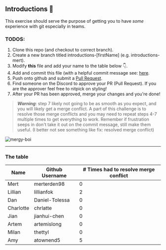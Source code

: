 ## Introductions 👋

This exercise should serve the purpose of getting you to have _some_ experience with git especially in teams. 

### TODOS:
1. Clone this repo (and checkout to correct branch).
2. Create a new branch titled introductions-[firstName] (e.g. introductions-mert).
3. Modify **this** file and add your name to the table below 👇.
4. Add and commit this file (with a helpful commit message see: [here](https://www.conventionalcommits.org/en/v1.0.0).
5. Push onto github and submit a [Pull Request](https://docs.github.com/en/pull-requests/collaborating-with-pull-requests/proposing-changes-to-your-work-with-pull-requests/creating-a-pull-request).
6. Find someone on the Discord to approve your PR (Pull Request). If you are the approver feel free to nitpick on styling!
7. After your PR has been approved, merge your changes and you're done! 

> ***Warning***: step 7 likely not going to be as smooth as you expect, and you will likely get a merge conflict. A part of this challenge is to resolve those merge conflicts and you may need to repeat steps 4-7 multiple times to get everything to work. Remember if frustration seeps in don't take it out on the commit message, still make them useful. (I better not see something like fix: resolved merge conflict)

![mergy-boi](https://camo.githubusercontent.com/7c93eba42f49fad7babf7451d637732697e6efa915810c80a859be1e5fe32a1d/68747470733a2f2f692e726564642e69742f6c7066783274626333323130312e706e67)

---

### The table

| **Name** | **Github Username** | **# Times had to resolve merge conflict** |
|----------|---------------------|-------------------------------------------|
| Mert     | merterden98         | 0                                         |
| Lillian  | lillianfok          | 2                                         |
| Dan      | Daniel-Tolessa      | 0                                         |
| Charlotte| chrlatte		         | 0					                               |	
| Jian     | jianhui-chen        | 0                                         |
| Artem    | artemislong         | 0                                         |
| Milan    | thettyl             | 0                                         |
| Amy      | atownend5           | 5                                         |
